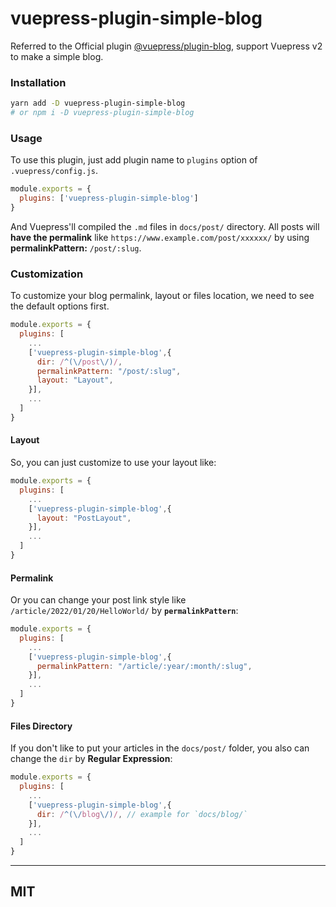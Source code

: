 # vuepress-plugin-simple-blog

Referred to the Official plugin [@vuepress/plugin-blog](https://github.com/vuepress/vuepress-plugin-blog), support Vuepress v2 to make a simple blog.

### Installation
```bash
yarn add -D vuepress-plugin-simple-blog
# or npm i -D vuepress-plugin-simple-blog
```

### Usage
To use this plugin, just add plugin name to `plugins` option of `.vuepress/config.js`.

```javascript
module.exports = {
  plugins: ['vuepress-plugin-simple-blog']
}
```
And Vuepress'll compiled the `.md` files in `docs/post/` directory. All posts will **have the permalink** like `https://www.example.com/post/xxxxxx/` by using **permalinkPattern:** `/post/:slug`.

### Customization
To customize your blog permalink, layout or files location, we need to see the default options first.

```javascript
module.exports = {
  plugins: [
    ...
    ['vuepress-plugin-simple-blog',{
      dir: /^(\/post\/)/,
      permalinkPattern: "/post/:slug",
      layout: "Layout",
    }],
    ...
  ]
}
```

#### Layout
So, you can just customize to use your layout like:
```javascript
module.exports = {
  plugins: [
    ...
    ['vuepress-plugin-simple-blog',{
      layout: "PostLayout",
    }],
    ...
  ]
}
```

#### Permalink
Or you can change your post link style like `/article/2022/01/20/HelloWorld/` by **`permalinkPattern`**:
```javascript
module.exports = {
  plugins: [
    ...
    ['vuepress-plugin-simple-blog',{
      permalinkPattern: "/article/:year/:month/:slug",
    }],
    ...
  ]
}
```

#### Files Directory
If you don't like to put your articles in the `docs/post/` folder, you also can change the `dir` by **Regular Expression**:
```javascript
module.exports = {
  plugins: [
    ...
    ['vuepress-plugin-simple-blog',{
      dir: /^(\/blog\/)/, // example for `docs/blog/`
    }],
    ...
  ]
}
```

---
## MIT